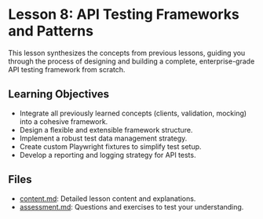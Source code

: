 # Lesson 8: API Testing Frameworks and Patterns

This lesson synthesizes the concepts from previous lessons, guiding you through the process of designing and building a complete, enterprise-grade API testing framework from scratch.

## Learning Objectives

-   Integrate all previously learned concepts (clients, validation, mocking) into a cohesive framework.
-   Design a flexible and extensible framework structure.
-   Implement a robust test data management strategy.
-   Create custom Playwright fixtures to simplify test setup.
-   Develop a reporting and logging strategy for API tests.

## Files

-   [content.md](./content.md): Detailed lesson content and explanations.
-   [assessment.md](./assessment.md): Questions and exercises to test your understanding.
